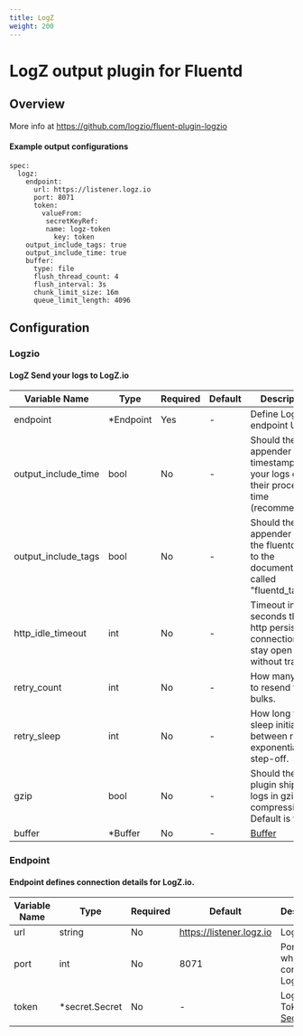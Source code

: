 ```yaml
---
title: LogZ
weight: 200
---
```


# LogZ output plugin for Fluentd
## Overview
More info at https://github.com/logzio/fluent-plugin-logzio

 #### Example output configurations
 ```
 spec:
   logz:
     endpoint:
       url: https://listener.logz.io
       port: 8071
       token:
         valueFrom:
          secretKeyRef:
      	  name: logz-token
            key: token
     output_include_tags: true
     output_include_time: true
     buffer:
       type: file
       flush_thread_count: 4
       flush_interval: 3s
       chunk_limit_size: 16m
       queue_limit_length: 4096
 ```

## Configuration
### Logzio
#### LogZ Send your logs to LogZ.io

| Variable Name | Type | Required | Default | Description |
|---|---|---|---|---|
| endpoint | *Endpoint | Yes | - | Define LogZ endpoint URL<br> |
| output_include_time | bool | No | - | Should the appender add a timestamp to your logs on their process time (recommended).<br> |
| output_include_tags | bool | No | - | Should the appender add the fluentd tag to the document, called "fluentd_tag"<br> |
| http_idle_timeout | int | No | - | Timeout in seconds that the http persistent connection will stay open without traffic.<br> |
| retry_count | int | No | - | How many times to resend failed bulks.<br> |
| retry_sleep | int | No | - | How long to sleep initially between retries, exponential step-off.<br> |
| gzip | bool | No | - | Should the plugin ship the logs in gzip compression. Default is false.<br> |
| buffer | *Buffer | No | - | [Buffer](../buffer/)<br> |
### Endpoint
#### Endpoint defines connection details for LogZ.io.

| Variable Name | Type | Required | Default | Description |
|---|---|---|---|---|
| url | string | No | https://listener.logz.io | LogZ URL.<br> |
| port | int | No | 8071 | Port over which to connect to LogZ URL.<br> |
| token | *secret.Secret | No | - | LogZ API Token.<br>[Secret](../secret/)<br> |
